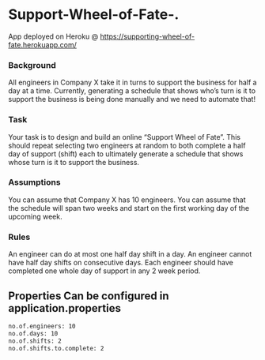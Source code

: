 # Support-Wheel-of-Fate-.

App deployed on Heroku @ https://supporting-wheel-of-fate.herokuapp.com/

### Background
All engineers in Company X take it in turns to support the business for half a day at a time. Currently,
generating a schedule that shows who’s turn is it to support the business is being done manually
and we need to automate that!

### Task
Your task is to design and build an online “Support Wheel of Fate”. This should repeat selecting two
engineers at random to both complete a half day of support (shift) each to ultimately generate a
schedule that shows whose turn is it to support the business.

### Assumptions
You can assume that Company X has 10 engineers.
You can assume that the schedule will span two weeks and start on the first working day of the
upcoming week.

### Rules
An engineer can do at most one half day shift in a day.
An engineer cannot have half day shifts on consecutive days.
Each engineer should have completed one whole day of support in any 2 week period.

## Properties Can be configured in application.properties 
```sh
no.of.engineers: 10
no.of.days: 10
no.of.shifts: 2
no.of.shifts.to.complete: 2
```
